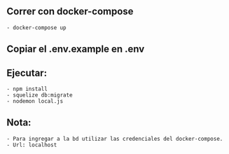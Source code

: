 ## Correr con docker-compose
    - docker-compose up 

## Copiar el .env.example en .env

## Ejecutar:
    - npm install
    - squelize db:migrate
    - nodemon local.js

## Nota:
    - Para ingregar a la bd utilizar las credenciales del docker-compose. 
    - Url: localhost